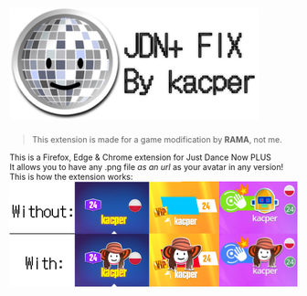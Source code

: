 # <img src="https://github.com/kaspGG/JDNplusFix/blob/main/imgs/picreadme.png?raw=true" width="435" height="196">

>This extension is made for a game modification by **RAMA**, not me.<br>

This is a Firefox, Edge & Chrome extension for Just Dance Now PLUS<br>
It allows you to have any .png file *as an url* as your avatar in any version!<br>
 This is how the extension works:
![How the extension works](https://github.com/kaspGG/JDNplusFix/blob/main/imgs/example.png?raw=true)
